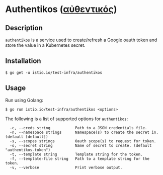 # Authentikos ([αὐθεντικός](https://en.wikipedia.org/wiki/Authentication))

## Description

`authentikos` is a service used to create/refresh a Google oauth token and store the value in a Kubernetes secret.

## Installation

```console
$ go get -u istio.io/test-infra/authentikos
```

## Usage

Run using Golang:

```console
$ go run istio.io/test-infra/authentikos <options>
```

The following is a list of supported options for `authentikos`:

```console
  -c, --creds string           Path to a JSON credentials file.
  -n, --namespace strings      Namespace(s) to create the secret in. (default [default])
  -s, --scopes strings         Oauth scope(s) to request for token.
  -o, --secret string          Name of secret to create. (default "authentikos-token")
  -t, --template string        Template string for the token.
  -f, --template-file string   Path to a template string for the token.
  -v, --verbose                Print verbose output.
```
